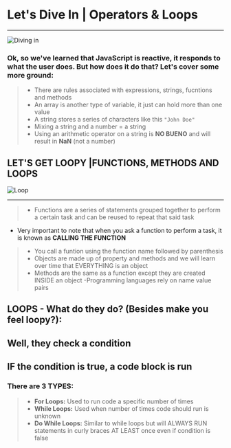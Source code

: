 # Let's Dive In | Operators & Loops 
-----------
![Diving in](https://media.giphy.com/media/3orifgTrJnEHGtHx28/giphy.gif) 


### Ok, so we've learned that JavaScript is reactive, it responds to what the user does. But how does it do that? Let's cover some more ground:
>
> - There are rules associated with expressions, strings, fucntions and methods
> - An array is another type of variable, it just can hold more than one value 
> - A string stores a series of characters like this `"John Doe"`
> - Mixing a string and a number = a string
> - Using an arithmetic operator on a string is **NO BUENO** and will result in **NaN** (not a number)

## LET'S GET LOOPY |FUNCTIONS, METHODS AND LOOPS

![Loop](https://media.giphy.com/media/q00npPltMlwt2/giphy.gif)


--------------------------

> - Functions are a series of statements grouped together to perform a certain task and can be reused to repeat that said task
   * Very important to note that when you ask a function to perform a task, it is known as **CALLING THE FUNCTION** 
> - You call a funtion using the function name followed by parenthesis
> - Objects are made up of property and methods and we will learn over time that EVERYTHING is an object
> - Methods are the same as a function except they are created INSIDE an object
> -Programming languages rely on name value pairs

## LOOPS - What do they do? (Besides make you feel loopy?): 
## Well, they check a condition
## IF the condition is true, a code block is run
### There are 3 TYPES:

> - **For Loops:** Used to run code a specific number of times
> - **While Loops:** Used when number of times code should run is unknown
> - **Do While Loops:** Similar to while loops but will ALWAYS RUN statements in curly braces AT LEAST once even if condition is false